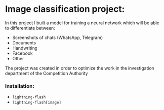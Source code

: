 # Image classification project:

In this project I built a model for training a neural network which will be able to differentiate between:
- Screenshots of chats (WhatsApp, Telegram)
- Documents
- Handwriting
- Facebook
- Other

The project was created in order to optimize the work in the investigation department of the Competition Authority


### Installation:
- `lightning-flash`
- `lightning-flash[image]`

